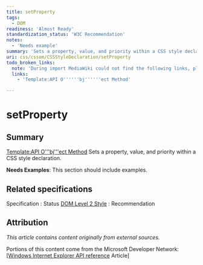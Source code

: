 ```yaml
---
title: setProperty
tags:
  - DOM
readiness: 'Almost Ready'
standardization_status: 'W3C Recommendation'
notes:
  - 'Needs example'
summary: 'Sets a property, value, and priority within a CSS style declaration.'
uri: css/cssom/CSSStyleDeclaration/setProperty
todo_broken_links:
  note: 'During import MediaWiki could not find the following links, please fix and adjust this list.'
  links:
    - 'Template:API O''''''bj''''''ect Method'

---
```

# setProperty

## Summary

[Template:API O'''bj'''ect Method](/w/index.php?title=Template:API_O%27%27%27bj%27%27%27ect_Method&action=edit&redlink=1) Sets a property, value, and priority within a CSS style declaration.

**Needs Examples**: This section should include examples.

## Related specifications

Specification
:   Status
[DOM Level 2 Style](http://www.w3.org/TR/2000/REC-DOM-Level-2-Style-20001113/css.html)
:   Recommendation

## Attribution

*This article contains content originally from external sources.*

Portions of this content come from the Microsoft Developer Network: [[Windows Internet Explorer API reference](http://msdn.microsoft.com/en-us/library/ie/hh828809%28v=vs.85%29.aspx) Article]

